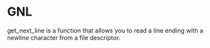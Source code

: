 # GNL
get_next_line is a function that allows you to read a line ending with a newline character from a file descriptor.
